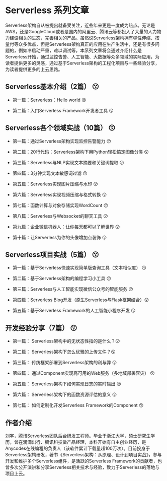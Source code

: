 # Serverless 系列文章

Serverless架构自从被提出就备受关注，近些年来更是一度成为热点。无论是AWS，还是GoogleCloud或者是国内的阿里云、腾讯云等都投入了大量的人力物力建设相关的生态，完善相关的产品。虽然说Serverless架构拥有弹性伸缩、按量付等众多优点，但是Serverless架构真正的应用在生产生活中，还是有很多问题的，例如冷启动严重，难以调试等，本系列文章将会通过介绍什么是Serverless开始，通过监控告警、人工智能、大数据等众多领域的实际应用，为读者提供更多的灵感，通过基于Serverless架构的工程化项目与一些经验分享，为读者提供更多的上云思路。

## Serverless基本介绍（2篇） :kissing:

* 第一篇：Serverless：Hello world :kissing:

* 第二篇：入门Serverless Framework开发者工具 :kissing:

## Serverless各个领域实战（10篇） :kissing:

* 第一篇：通过Serverless架构实现监控告警能力 :kissing:

* 第二篇：20行代码：Serverless架构下用Python轻松搞定图像分类 :kissing:

* 第三篇：Serverless与NLP实现文本摘要和关键词提取 :kissing:

* 第四篇：3分钟实现文本敏感词过滤 :kissing: 

* 第五篇：Serverless实现图片压缩与水印 :kissing:

* 第六篇：Serverless实现视频压缩与格式转换 :kissing:

* 第七篇：函数计算与对象存储实现WordCount :kissing:

* 第八篇：Serverless与Websocket的聊天工具  :kissing:

* 第九篇：企业微信机器人：让你每天都可以了解世界 :kissing:

* 第十篇：让Serverless为你的头像增加点装饰 :kissing:


## Serverless项目实战（5篇） :kissing:

* 第一篇：基于Serverless快速实现简单版查询工具（文本相似度） :kissing:

* 第二篇：基于Serverless架构的编程学习小工具 :kissing:

* 第三篇：Serverless与人工智能实现微信公众号的智能服务 :kissing:

* 第四篇：Serverless Blog开发（原生Serverless与Flask框架结合）:kissing:

* 第五篇：基于Serverless Framework的人工智能小程序开发 :kissing:


## 开发经验分享（7篇） :kissing:

* 第一篇： Serverless架构中的无状态性指的是什么？:kissing:

* 第二篇： Serverless架构下怎么优雅的上传文件？:kissing:

* 第三篇： 传统框架部署到Serverless架构的利与弊 :kissing:

* 第四篇： 通过Component实现高可用的Web服务（多地域部署容灾） :kissing:

* 第五篇： Serverless架构下如何实现日志的实时输出 :kissing:

* 第六篇： Serverless架构下的函数资源评估的意义 :kissing:

* 第七篇： 如何定制化开发Serverless Framework的Component :kissing:


## 作者介绍

刘宇，腾讯Serverless团队后台研发工程师。毕业于浙江大学，硕士研究生学历，曾在滴滴出行、腾讯科技做产品经理，本科开始有自主创业经历，是Anycodes在线编程的负责人（该软件累计下载量超100万次）。目前投身于Serverless架构研发，著书《Serverless架构：从原理、设计到项目实战》，参与开发和维护多个Serverless组件，是活跃的Serverless Framework的贡献者，也曾多次公开演讲和分享Serverless相关技术与经验，致力于Serverless的落地与项目上云。
